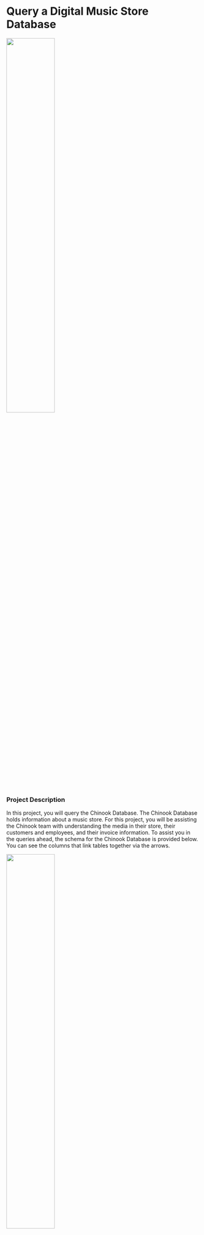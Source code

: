 # Query a Digital Music Store Database


<img src="https://encrypted-tbn0.gstatic.com/images?q=tbn:ANd9GcQbsio3PIZaXhP-oXb0iJ18FqrJft1EH_ei6Q&usqp=CAU" width=50% height=50%>

### Project Description

In this project, you will query the Chinook Database. The Chinook Database holds information about a music store. For this project, you will be assisting the Chinook team with understanding the media in their store, their customers and employees, and their invoice information. 
To assist you in the queries ahead, the schema for the Chinook Database is provided below. You can see the columns that link tables together via the arrows.

<img src="https://video.udacity-data.com/topher/2017/June/5956d5ee_screen-shot-2017-06-29-at-10.51.15-pm/screen-shot-2017-06-29-at-10.51.15-pm.png" width=50% height=50%>

### Project Requirements

#### 1- Presentations

Your presentation should include:

- Four slides
- One visualization per slide
- A 1-2 sentence explanation of each slide
- The SQL query is used to create the data used in the visualization.


#### 2- Queries
Please include a text file that includes each of the queries used to create the visualizations.

- All SQL queries run without errors and produce the intended results.
- Each SQL query needs to include one or more explicit join(s). - The query's JOIN or JOINs should be necessary to answer the question. If a question does not require a JOIN, please change the question to be one that does.
- Each SQL query needs to include one or more aggregation(s). This could be a COUNT, AVG, SUM, or other aggregation.
- The project includes at least four unique SQL queries.


#### 3- Visualizations

We suggest using a spreadsheet application, such as Excel or Google Sheets, to create your visualizations. However, you’re welcome to use whatever tool you’d like. 

